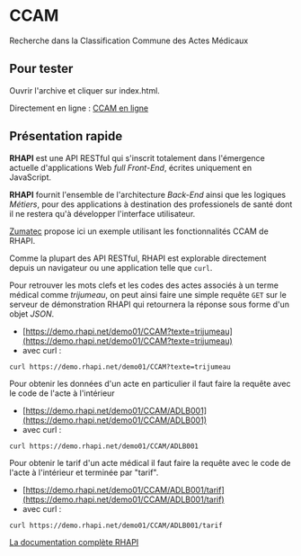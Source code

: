 # CCAM
Recherche dans la Classification Commune des Actes Médicaux

## Pour tester
Ouvrir l'archive et cliquer sur index.html.

Directement en ligne : [CCAM en ligne](https://download.oremia.com/CCAM?texte=avulsion)

## Présentation rapide
**RHAPI** est une API RESTful qui s'inscrit totalement dans l'émergence actuelle d'applications Web *full Front-End*, écrites uniquement en JavaScript.

**RHAPI** fournit l'ensemble de l'architecture *Back-End* ainsi que les logiques *Métiers*, pour des applications à destination des professionels de santé dont il ne restera qu'à développer l'interface utilisateur.

[Zumatec](http://www.zumatec.com) propose ici un exemple utilisant les fonctionnalités CCAM de RHAPI.

Comme la plupart des API RESTful, RHAPI est explorable directement depuis un navigateur ou une application telle que `curl`.

Pour retrouver les mots clefs et les codes des actes associés à un terme médical comme *trijumeau*, on peut ainsi faire une simple requête `GET` sur le serveur de démonstration RHAPI qui retournera la réponse sous forme d'un objet *JSON*.
  - [https://demo.rhapi.net/demo01/CCAM?texte=trijumeau](https://demo.rhapi.net/demo01/CCAM?texte=trijumeau)
  - avec curl : 

`curl https://demo.rhapi.net/demo01/CCAM?texte=trijumeau`

Pour obtenir les données d'un acte en particulier il faut faire la requête avec le code de l'acte à l'intérieur

  - [https://demo.rhapi.net/demo01/CCAM/ADLB001](https://demo.rhapi.net/demo01/CCAM/ADLB001)
  - avec curl : 

`curl https://demo.rhapi.net/demo01/CCAM/ADLB001`

Pour obtenir le tarif d'un acte médical il faut faire la requête avec le code de l'acte à l'intérieur et terminée par "tarif".

- [https://demo.rhapi.net/demo01/CCAM/ADLB001/tarif](https://demo.rhapi.net/demo01/CCAM/ADLB001/tarif)
- avec curl :

`curl https://demo.rhapi.net/demo01/CCAM/ADLB001/tarif`

[La documentation complète RHAPI](https://demo.rhapi.net/apidoc01/)

